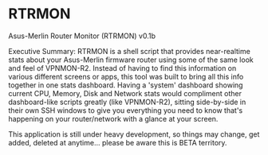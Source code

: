 # RTRMON
Asus-Merlin Router Monitor (RTRMON) v0.1b

Executive Summary: RTRMON is a shell script that provides near-realtime stats about your Asus-Merlin firmware router using some of the same look and feel of VPNMON-R2. Instead of having to find this information on various different screens or apps, this tool was built to bring all this info together in one stats dashboard. Having a 'system' dashboard showing current CPU, Memory, Disk and Network stats would compliment other dashboard-like scripts greatly (like VPNMON-R2), sitting side-by-side in their own SSH windows to give you everything you need to know that's happening on your router/network with a glance at your screen.

This application is still under heavy development, so things may change, get added, deleted at anytime... please be aware this is BETA territory.
